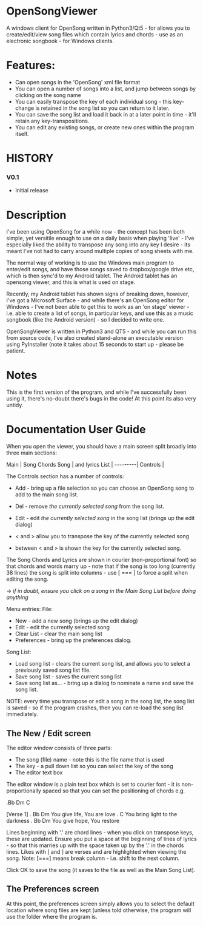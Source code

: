 # OpenSongViewer
A windows client for OpenSong written in Python3/Qt5 - for allows you to create/edit/view song files which contain lyrics and chords - use as an electronic songbook - for Windows clients.

Features:
=========

* Can open songs in the 'OpenSong' xml file format
* You can open a number of songs into a list, and jump between songs by clicking on the song name
* You can easily transpose the key of each individual song - this key-change is retained in the song list so you can return to it later.
* You can save the song list and load it back in at a later point in time - it'll retain any key-transpositions.
* You can edit any existing songs, or create new ones within the program itself.


HISTORY
=======

### V0.1

- Initial release


Description
===========

I've been using OpenSong for a while now - the concept has been both simple, yet versitile enough to use on a daily basis when playing 'live' - I've especially liked the ability to transpose any song into any key I desire - its meant I've not had to carry around multiple copies of song sheets with me.

The normal way of working is to use the Windows main program to enter/edit songs, and have those songs saved to dropbox/google drive etc, which is then sync'd to my Android tablet. The Android tablet has an opensong viewer, and this is what is used on stage.

Recently, my Android tablet has shown signs of breaking down, however, I've got a Microsoft Surface - and while there's an OpenSong editor for Windows - I've not been able to get this to work as an 'on stage' viewer - i.e. able to create a list of songs, in particular keys, and use this as a music songbook (like the Android version) - so I decided to write one.

OpenSongViewer is written in Python3 and QT5 - and while you can run this from source code, I've also created stand-alone an executable version using PyInstaller (note it takes about 15 seconds to start up - please be patient.


Notes
=====

This is the first version of the program, and while I've successfully been using it, there's no-doubt there's bugs in the code! At this point its also very untidy.

Documentation User Guide
========================

When you open the viewer, you should have a main screen split broadly into three main sections:

Main     |  Song Chords
Song     |  and lyrics
List     |
---------|
Controls |


The Controls section has a number of controls:
* Add - bring up a file selection so you can choose an OpenSong song to add to the main song list.
* Del - remove _the currently selected song_ from the song list.
* Edit - edit _the currently selected song_ in the song list (brings up the edit dialog)

* < and > allow you to transpose the key of the currently selected song
* between < and > is shown the key for the currently selected song.

The Song Chords and Lyrics are shown in courier (non-proportional font) so that chords and words marry up - note that if the song is too long (currently 38 lines) the song is split into columns - use [ === ] to force a split when editing the song.

-> _if in doubt, ensure you click on a song in the Main Song List before doing anything_

Menu entries:
File:
* New - add a new song (brings up the edit dialog)
* Edit - edit the currently selected song
* Clear List - clear the main song list
* Preferences - bring up the preferences dialog.

Song List:
* Load song list - clears the current song list, and allows you to select a previously saved song list file.
* Save song list - saves the current song list
* Save song list as... - bring up a dialog to nominate a name and save the song list.

NOTE: every time you transpose or edit a song in the song list, the song list is saved - so if the program crashes, then you can re-load the song list immediately.

The New / Edit screen
---------------------
The editor window consists of three parts:
* The song (file) name - note this is the file name that is used
* The key - a pull down list so you can select the key of the song
* The editor text box

The editor window is a plain text box which is set to courier font - it is non-proportionally spaced so that you can set the positioning of chords e.g.

.Bb  Dm  C
 
[Verse 1]
.        Bb             Dm
 You give life, You are love
.         C
 You bring light to the darkness
.        Bb           Dm 
 You give hope, You restore
 
Lines beginning with '.' are chord lines - when you click on transpose keys, these are updated.
Ensure you put a space at the beginning of lines of lyrics - so that this marries up with the space taken up by the '.' in the chords lines.
Likes with [ and ] are verses and are highlighted when viewing the song.
Note: [===] means break column - i.e. shift to the next column.
 
Click OK to save the song (it saves to the file as well as the Main Song List).
 
The Preferences screen
----------------------
At this point, the preferences screen simply allows you to select the default location where song files are kept (unless told otherwise, the program will use the folder where the program is.

